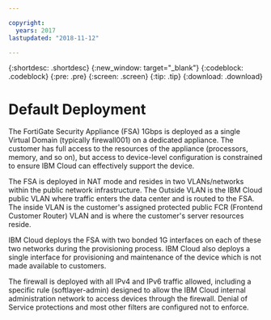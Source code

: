 ```yaml
---

copyright:
  years: 2017
lastupdated: "2018-11-12"

---
```


{:shortdesc: .shortdesc}
{:new_window: target="_blank"}
{:codeblock: .codeblock}
{:pre: .pre}
{:screen: .screen}
{:tip: .tip}
{:download: .download}

# Default Deployment

The FortiGate Security Appliance (FSA) 1Gbps is deployed as a single Virtual Domain (typically firewall001) on a dedicated appliance. The customer has full access to the resources of the appliance (processors, memory, and so on), but access to device-level configuration is constrained to ensure IBM Cloud can effectively support the device.

The FSA is deployed in NAT mode and resides in two VLANs/networks within the public network infrastructure. The Outside VLAN is the IBM Cloud public VLAN where traffic enters the data center and is routed to the FSA. The inside VLAN is the customer's assigned protected public FCR (Frontend Customer Router) VLAN and is where the customer's server resources reside.  

IBM Cloud deploys the FSA with two bonded 1G interfaces on each of these two networks during the provisioning process. IBM Cloud also deploys a single interface for provisioning and maintenance of the device which is not made available to customers.

The firewall is deployed with all IPv4 and IPv6 traffic allowed, including a specific rule (softlayer-admin) designed to allow the IBM Cloud internal administration network to access devices through the firewall. Denial of Service protections and most other filters are configured not to enforce.